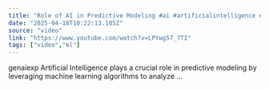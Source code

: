```yaml
---
title: "Role of AI in Predictive Modeling #ai #artificialintelligence #machinelearning #aiagent #Role"
date: "2025-04-18T10:22:13.105Z"
source: "video"
link: "https://www.youtube.com/watch?v=LPYwg57_7TI"
tags: ["video","ml"]
---
```


genaiexp Artificial Intelligence plays a crucial role in predictive modeling by leveraging machine learning algorithms to analyze ...
